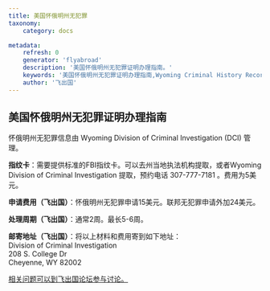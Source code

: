 ```yaml
---
title: 美国怀俄明州无犯罪
taxonomy:
    category: docs

metadata:
    refresh: 0
    generator: 'flyabroad'
    description: '美国怀俄明州无犯罪证明办理指南。'
    keywords: '美国怀俄明州无犯罪证明办理指南,Wyoming Criminal History Record Check'
    author: '飞出国'
---
```


## 美国怀俄明州无犯罪证明办理指南

怀俄明州无犯罪信息由 Wyoming Division of Criminal Investigation (DCI) 管理。

**指纹卡**：需要提供标准的FBI指纹卡。可以去州当地执法机构提取，或者Wyoming Division of Criminal Investigation 提取，预约电话 307-777-7181 。费用为5美元。

**申请费用（飞出国）**：怀俄明州无犯罪申请15美元。联邦无犯罪申请外加24美元。

**处理周期（飞出国）**：通常2周。最长5-6周。  

**邮寄地址（飞出国）**：将以上材料和费用寄到如下地址：     
Division of Criminal Investigation  
208 S. College Dr  
Cheyenne, WY 82002  

[相关问题可以到飞出国论坛参与讨论。](http://bbs.fcgvisa.com/t/17577?target=_blank)